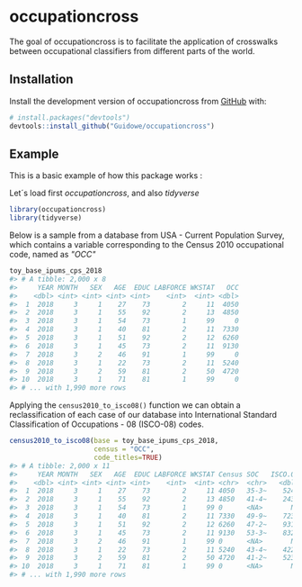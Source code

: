 
<!-- README.md is generated from README.Rmd. Please edit that file -->
occupationcross
===============

<!-- badges: start -->
<!-- badges: end -->
The goal of occupationcross is to facilitate the application of crosswalks between occupational classifiers from different parts of the world.

Installation
------------

Install the development version of occupationcross from [GitHub](https://github.com/) with:

``` r
# install.packages("devtools")
devtools::install_github("Guidowe/occupationcross")
```

Example
-------

This is a basic example of how this package works :

Let´s load first *occupationcross*, and also *tidyverse*

``` r
library(occupationcross)
library(tidyverse)
```

Below is a sample from a database from USA - Current Population Survey, which contains a variable corresponding to the Census 2010 occupational code, named as *"OCC"*

``` r
toy_base_ipums_cps_2018
#> # A tibble: 2,000 x 8
#>     YEAR MONTH   SEX   AGE  EDUC LABFORCE WKSTAT   OCC
#>    <dbl> <int> <int> <int> <int>    <int>  <int> <dbl>
#>  1  2018     3     1    27    73        2     11  4050
#>  2  2018     3     1    55    92        2     13  4850
#>  3  2018     3     1    54    73        1     99     0
#>  4  2018     3     1    40    81        2     11  7330
#>  5  2018     3     1    51    92        2     12  6260
#>  6  2018     3     1    45    73        2     11  9130
#>  7  2018     3     2    46    91        1     99     0
#>  8  2018     3     1    22    73        2     11  5240
#>  9  2018     3     2    59    81        2     50  4720
#> 10  2018     3     1    71    81        1     99     0
#> # ... with 1,990 more rows
```

Applying the `census2010_to_isco08()` function we can obtain a reclassification of each case of our database into International Standard Classification of Occupations - 08 (ISCO-08) codes.

``` r
census2010_to_isco08(base = toy_base_ipums_cps_2018,
                     census = "OCC",
                     code_titles=TRUE)
#> # A tibble: 2,000 x 11
#>     YEAR MONTH   SEX   AGE  EDUC LABFORCE WKSTAT Census SOC   ISCO.08 ISCO.title
#>    <dbl> <int> <int> <int> <int>    <int>  <int> <chr>  <chr>   <dbl> <chr>     
#>  1  2018     3     1    27    73        2     11 4050   35-3~    5246 Food serv~
#>  2  2018     3     1    55    92        2     13 4850   41-4~    2433 Technical~
#>  3  2018     3     1    54    73        1     99 0      <NA>       NA <NA>      
#>  4  2018     3     1    40    81        2     11 7330   49-9~    7233 Agricultu~
#>  5  2018     3     1    51    92        2     12 6260   47-2~    9313 Building ~
#>  6  2018     3     1    45    73        2     11 9130   53-3~    8322 Car, taxi~
#>  7  2018     3     2    46    91        1     99 0      <NA>       NA <NA>      
#>  8  2018     3     1    22    73        2     11 5240   43-4~    4222 Contact c~
#>  9  2018     3     2    59    81        2     50 4720   41-2~    5230 Cashiers ~
#> 10  2018     3     1    71    81        1     99 0      <NA>       NA <NA>      
#> # ... with 1,990 more rows
```
